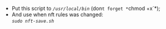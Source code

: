   * Put this script to *`/usr/local/bin`* (don`t forget *`chmod +x`*);
  * And use when nft rules was changed:  
    *`sudo nft-save.sh`*
